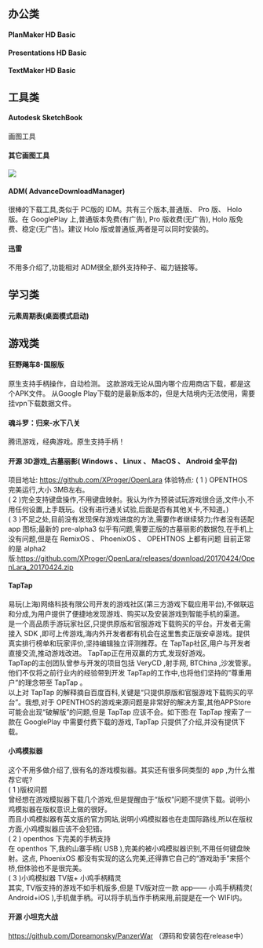 ## 办公类
#### PlanMaker HD Basic
#### Presentations HD Basic
#### TextMaker HD Basic
     
## 工具类
#### Autodesk SketchBook
画图工具

#### 其它画图工具
![](https://github.com/openthos/community-analysis/blob/master/pic/mmexport1544177667005.jpg)

#### ADM( AdvanceDownloadManager)
很棒的下载工具,类似于 PC版的 IDM。共有三个版本,普通版、 Pro 版、 Holo 版。在 GooglePlay 上,普通版本免费(有广告), Pro 版收费(无广告), Holo 版免费、稳定(无广告)。建议 Holo 版或普通版,两者是可以同时安装的。
     
#### 迅雷
不用多介绍了,功能相对 ADM很全,额外支持种子、磁力链接等。
     
## 学习类
#### 元素周期表(桌面模式启动)
     
## 游戏类
#### 狂野飚车8-国服版
原生支持手柄操作，自动检测。
这款游戏无论从国内哪个应用商店下载，都是这个APK文件。
从Google Play下载的是最新版本的，但是大陆境内无法使用，需要挂vpn下载数据文件。
     
#### 魂斗罗：归来-水下八关
腾讯游戏，经典游戏。原生支持手柄！
     
#### 开源 3D游戏_古墓丽影( Windows 、 Linux 、 MacOS 、 Android 全平台)
项目地址: https://github.com/XProger/OpenLara
体验特点:
( 1 ) OPENTHOS 完美运行,大小 3MB左右。     
( 2 )完全支持键盘操作,不用键盘映射。我认为作为预装试玩游戏很合适,文件小,不用任何设置,上手既玩。(没有进行通关试验,后面是否有其他关卡,不知道。)     
( 3 )不足之处,目前没有发现保存游戏进度的方法,需要作者继续努力;作者没有适配 app 图标;最新的 pre-alpha3 似乎有问题,需要正版的古墓丽影的数据包,在手机上没有问题,但是在 RemixOS 、 PhoenixOS 、 OPEHTNOS 上都有问题
目前正常的是 alpha2 版:https://github.com/XProger/OpenLara/releases/download/20170424/OpenLara_20170424.zip
     
#### TapTap
易玩(上海)网络科技有限公司开发的游戏社区(第三方游戏下载应用平台),不做联运和分成,为用户提供了便捷地发现游戏、购买以及安装游戏到智能手机的渠道。     
是一个高品质手游玩家社区,只提供原版和官服游戏下载购买的平台。开发者无需接入 SDK ,即可上传游戏,海内外开发者都有机会在这里售卖正版安卓游戏。提供真实排行榜单和玩家评价,坚持编辑独立评测推荐。在 TapTap社区,用户与开发者直接交流,推动游戏改进。 TapTap正在用双赢的方式,发现好游戏。     
TapTap的主创团队曾参与开发的项目包括 VeryCD ,射手网, BTChina ,沙发管家。他们不仅将之前行业内的经验带到开发 TapTap的工作中,也将他们坚持的“尊重用户”的理念带至 TapTap 。      
以上对 TapTap 的解释摘自百度百科,关键是“只提供原版和官服游戏下载购买的平台”。我想,对于 OPENTHOS的游戏来源问题是非常好的解决方案,其他APPStore 可能会出现“破解版”的问题,但是 TapTap 应该不会。如下图:在 TapTap 搜索了一款在 GooglePlay 中需要付费下载的游戏, TapTap 只提供了介绍,并没有提供下载。
     
#### 小鸡模拟器
这个不用多做介绍了,很有名的游戏模拟器。其实还有很多同类型的 app ,为什么推荐它呢?     
( 1 )版权问题     
曾经想在游戏模拟器下载几个游戏,但是提醒由于“版权”问题不提供下载。说明小鸡模拟器在版权意识上做的很好。     
而且小鸡模拟器有英文版的官方网站,说明小鸡模拟器也在走国际路线,所以在版权方面,小鸡模拟器应该不会犯错。     
( 2 ) openthos 下完美的手柄支持     
在 openthos 下,我的山寨手柄( USB ),完美的被小鸡模拟器识别,不用任何键盘映射。这点, PhoenixOS 都没有实现的这么完美,还得靠它自己的“游戏助手”来搭个桥,但体验也不是很完美。     
( 3 )小鸡模拟器 TV版+ 小鸡手柄精灵     
其实, TV版支持的游戏不如手机版多,但是 TV版对应一款 app—— 小鸡手柄精灵( Android+iOS ),手机做手柄。可以将手机当作手柄来用,前提是在一个 WIFI内。

#### 开源 小坦克大战
https://github.com/Doreamonsky/PanzerWar  （源码和安装包在release中）
